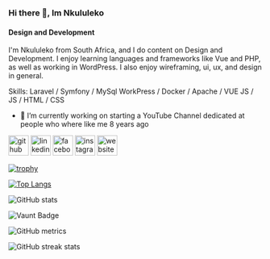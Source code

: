 ### Hi there 👋, Im Nkululeko
#### Design and Development
I'm Nkululeko from South Africa, and I do content on Design and Development. I enjoy learning languages and frameworks like Vue and PHP, as well as working in WordPress. I also enjoy wireframing, ui, ux, and design in general.

Skills: Laravel / Symfony / MySql WorkPress / Docker / Apache / VUE JS / JS / HTML / CSS

- 🔭 I’m currently working on starting a YouTube Channel dedicated at people who where like me 8 years ago 


[<img src='https://cdn.jsdelivr.net/npm/simple-icons@3.0.1/icons/github.svg' alt='github' height='40'>](https://github.com/https://github.com/nkuleedube)  [<img src='https://cdn.jsdelivr.net/npm/simple-icons@3.0.1/icons/linkedin.svg' alt='linkedin' height='40'>](https://www.linkedin.com/in/https://www.linkedin.com/in/nkululeko-dube-28572910b//)  [<img src='https://cdn.jsdelivr.net/npm/simple-icons@3.0.1/icons/facebook.svg' alt='facebook' height='40'>](https://www.facebook.com/https://www.facebook.com/nkululekopeacedube/)  [<img src='https://cdn.jsdelivr.net/npm/simple-icons@3.0.1/icons/instagram.svg' alt='instagram' height='40'>](https://www.instagram.com/https://www.instagram.com/nkulee.dube//)  [<img src='https://cdn.jsdelivr.net/npm/simple-icons@3.0.1/icons/icloud.svg' alt='website' height='40'>](https://nkululekodube.co.za/)  

[![trophy](https://github-profile-trophy.vercel.app/?username=https://github.com/nkuleedube)](https://github.com/ryo-ma/github-profile-trophy)

[![Top Langs](https://github-readme-stats.vercel.app/api/top-langs/?username=https://github.com/nkuleedube)](https://github.com/anuraghazra/github-readme-stats)

![GitHub stats](https://github-readme-stats.vercel.app/api?username=https://github.com/nkuleedube&show_icons=true)  

![Vaunt Badge](https://api.vaunt.dev/v1/github/entities/https://github.com/nkuleedube/contributions?format=svg&private=false)  

![GitHub metrics](https://metrics.lecoq.io/https://github.com/nkuleedube)  

![GitHub streak stats](https://streak-stats.demolab.com/?user=https://github.com/nkuleedube)  

